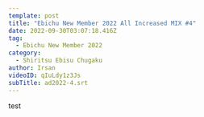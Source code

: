 ```yaml
---
template: post
title: "Ebichu New Member 2022 All Increased MIX #4"
date: 2022-09-30T03:07:18.416Z
tag:
  - Ebichu New Member 2022
category:
  - Shiritsu Ebisu Chugaku
author: Irsan
videoID: qIuLdy1z3Js
subTitle: ad2022-4.srt
---
```

test